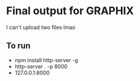 # Final output for GRAPHIX

I can't upload two files lmao

## To run
- npm install http-server -g
- http-server . -p 8000
- 127.0.0.1:8000